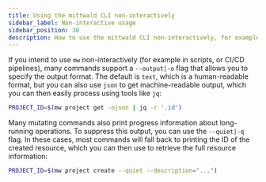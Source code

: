 ```yaml
---
title: Using the mittwald CLI non-interactively
sidebar_label: Non-interactive usage
sidebar_position: 30
description: How to use the mittwald CLI non-interactively, for example in scripts or in CI/CD pipelines
---
```


If you intend to use `mw` non-interactively (for example in scripts, or CI/CD pipelines), many commands support a `--output|-o` flag that allows you to specify the output format. The default is `text`, which is a human-readable format, but you can also use `json` to get machine-readable output, which you can then easily process using tools like `jq`:

```bash
PROJECT_ID=$(mw project get -ojson | jq -r '.id')
```

Many mutating commands also print progress information about long-running operations. To suppress this output, you can use the `--quiet|-q` flag. In these cases, most commands will fall back to printing the ID of the created resource, which you can then use to retrieve the full resource information:

```bash
PROJECT_ID=$(mw project create --quiet --description="...")
```
